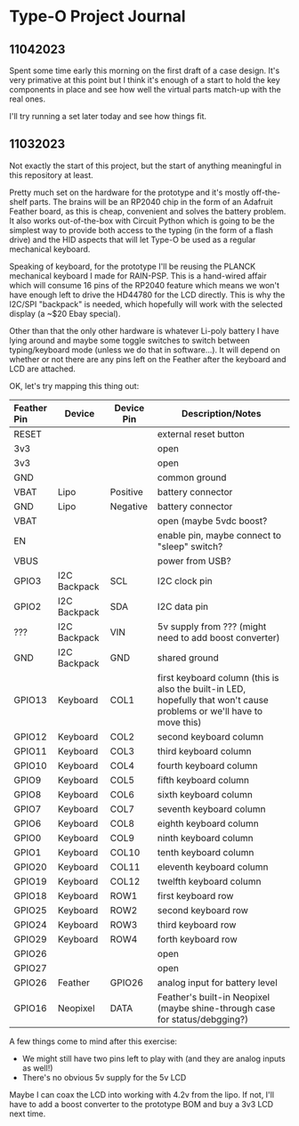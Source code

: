 # Type-O Project Journal

## 11042023

Spent some time early this morning on the first draft of a case design.  It's very primative at this point but I think it's enough of a start to hold the key components in place and see how well the virtual parts match-up with the real ones.

I'll try running a set later today and see how things fit.


## 11032023

Not exactly the start of this project, but the start of anything meaningful in this repository at least.

Pretty much set on the hardware for the prototype and it's mostly off-the-shelf parts.  The brains will be an RP2040 chip in the form of an Adafruit Feather board, as this is cheap, convenient and solves the battery problem.  It also works out-of-the-box with Circuit Python which is going to be the simplest way to provide both access to the typing (in the form of a flash drive) and the HID aspects that will let Type-O be used as a regular mechanical keyboard.

Speaking of keyboard, for the prototype I'll be reusing the PLANCK mechanical keyboard I made for RAIN-PSP.  This is a hand-wired affair which will consume 16 pins of the RP2040 feature which means we won't have enough left to drive the HD44780 for the LCD directly.  This is why the I2C/SPI "backpack" is needed, which hopefully will work with the selected display (a ~$20 Ebay special).

Other than that the only other hardware is whatever Li-poly battery I have lying around and maybe some toggle switches to switch between typing/keyboard mode (unless we do that in software...).  It will depend on whether or not there are any pins left on the Feather after the keyboard and LCD are attached.

OK, let's try mapping this thing out:

| Feather Pin | Device       | Device Pin | Description/Notes |
|:------------|--------------|------------|-------------------|
| RESET       |              |            | external reset button |
| 3v3         |              |            | open |
| 3v3         |              |            | open |
| GND         |              |            | common ground |
| VBAT        | Lipo         | Positive   | battery connector |
| GND         | Lipo         | Negative   | battery connector |
| VBAT        |              |            | open (maybe 5vdc boost? |
| EN          |              |            | enable pin, maybe connect to "sleep" switch? |
| VBUS        |              |            | power from USB? |
| GPIO3       | I2C Backpack | SCL        | I2C clock pin     |
| GPIO2       | I2C Backpack | SDA        | I2C data pin      |
| ???         | I2C Backpack | VIN        | 5v supply from ??? (might need to add boost converter) |
| GND         | I2C Backpack | GND        | shared ground     |
| GPIO13      | Keyboard     | COL1       | first keyboard column (this is also the built-in LED, hopefully that won't cause problems or we'll have to move this) |
| GPIO12      | Keyboard     | COL2       | second keyboard column | 
| GPIO11      | Keyboard     | COL3       | third keyboard column |
| GPIO10      | Keyboard     | COL4       | fourth keyboard column | 
| GPIO9       | Keyboard     | COL5       | fifth keyboard column |
| GPIO8       | Keyboard     | COL6       | sixth keyboard column |
| GPIO7       | Keyboard     | COL7       | seventh keyboard column |
| GPIO6       | Keyboard     | COL8       | eighth keyboard column |
| GPIO0       | Keyboard     | COL9       | ninth keyboard column |
| GPIO1       | Keyboard     | COL10      | tenth keyboard column |
| GPIO20      | Keyboard     | COL11      | eleventh keyboard column |
| GPIO19      | Keyboard     | COL12      | twelfth keyboard column |
| GPIO18      | Keyboard     | ROW1       | first keyboard row |
| GPIO25      | Keyboard     | ROW2       | second keyboard row |
| GPIO24      | Keyboard     | ROW3       | third keyboard row |
| GPIO29      | Keyboard     | ROW4       | forth keyboard row |
| GPIO26      |              |            | open |
| GPIO27      |              |            | open |
| GPIO26      | Feather      | GPIO26     | analog input for battery level |
| GPIO16      | Neopixel     | DATA       | Feather's built-in Neopixel (maybe shine-through case for status/debgging?) |

A few things come to mind after this exercise:

* We might still have two pins left to play with (and they are analog inputs as well!)
* There's no obvious 5v supply for the 5v LCD

Maybe I can coax the LCD into working with 4.2v from the lipo.  If not, I'll have to add a boost converter to the prototype BOM and buy a 3v3 LCD next time.


